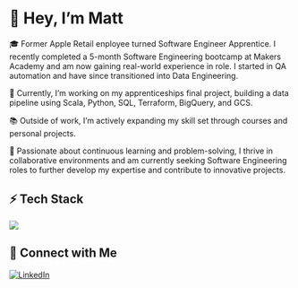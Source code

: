 # 👋 Hey, I’m Matt

🎓 Former Apple Retail enployee turned Software Engineer Apprentice. I recently completed a 5-month Software Engineering bootcamp at Makers Academy and am now gaining real-world experience in role. I started in QA automation and have since transitioned into Data Engineering.

🔭 Currently, I’m working on my apprenticeships final project, building a data pipeline using Scala, Python, SQL, Terraform, BigQuery, and GCS.

📚 Outside of work, I’m actively expanding my skill set through courses and personal projects.

🌱 Passionate about continuous learning and problem-solving, I thrive in collaborative environments and am currently seeking Software Engineering roles to further develop my expertise and contribute to innovative projects.

## ⚡ Tech Stack
<p align="left">
  <img src="https://skillicons.dev/icons?i=html,css,python,java,ruby,scala,aws,gcp,git,terraform,docker,bash,selenium" />
</p>


## 🚀 Connect with Me  

[![LinkedIn](https://img.shields.io/badge/-LinkedIn-blue?style=flat&logo=Linkedin&logoColor=white)](https://www.linkedin.com/in/matthew-east-a30023b8/)
